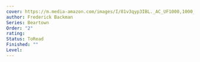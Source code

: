 ```yaml
---
cover: https://m.media-amazon.com/images/I/81v3qyp3IBL._AC_UF1000,1000_QL80_.jpg
author: Frederick Backman
Series: Beartown
Order: "2"
rating: 
Status: ToRead
Finished: ""
Level:
---
```








